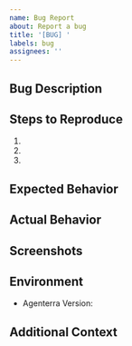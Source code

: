 ```yaml
---
name: Bug Report
about: Report a bug
title: '[BUG] '
labels: bug
assignees: ''
---
```


## Bug Description
<!-- A clear and concise description of the bug -->

## Steps to Reproduce
1. 
2. 
3. 

## Expected Behavior
<!-- What you expected to happen -->

## Actual Behavior
<!-- What actually happened -->

## Screenshots
<!-- If applicable, add screenshots to help explain the problem -->

## Environment
- Agenterra Version: <!-- e.g. 0.1.0 -->

## Additional Context
<!-- Any other relevant information about the problem -->
